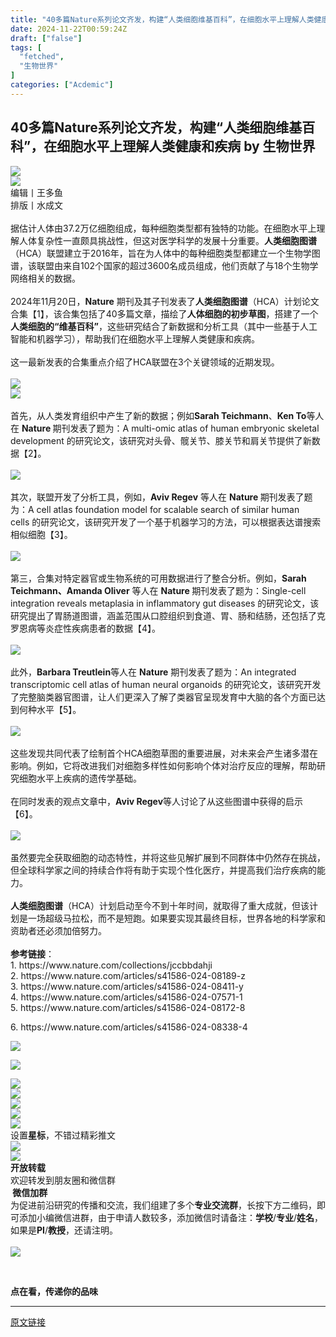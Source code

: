 ```yaml
---
title: "40多篇Nature系列论文齐发，构建“人类细胞维基百科”，在细胞水平上理解人类健康和疾病"
date: 2024-11-22T00:59:24Z
draft: ["false"]
tags: [
  "fetched",
  "生物世界"
]
categories: ["Acdemic"]
---
```

40多篇Nature系列论文齐发，构建“人类细胞维基百科”，在细胞水平上理解人类健康和疾病 by 生物世界
------
<div><section data-mpa-powered-by="yiban.io"><img data-backh="347" data-backw="578" data-imgfileid="100276807" data-ratio="0.6008064516129032" data-s="300,640" data-src="https://mmbiz.qpic.cn/sz_mmbiz_png/HO0Z9pUcnJn5bD2mqkQzT79u8weOCSbbYwJu0x6an072aML1BV5GOTlpicjQBlL6HQDSUkZjqO9avficYcK3Fl3A/640?wx_fmt=png&amp;from=appmsg" data-type="png" data-w="992" src="https://mmbiz.qpic.cn/sz_mmbiz_png/HO0Z9pUcnJn5bD2mqkQzT79u8weOCSbbYwJu0x6an072aML1BV5GOTlpicjQBlL6HQDSUkZjqO9avficYcK3Fl3A/640?wx_fmt=png&amp;from=appmsg"></section><section><img data-backh="28" data-backw="562" data-galleryid="" data-imgfileid="100276806" data-ratio="0.049074074074074076" data-s="300,640" data-src="https://mmbiz.qpic.cn/mmbiz_jpg/HO0Z9pUcnJnSp5TM4ya44d5Oxowkp9bdBGGLV9BqO3m36O6QjaEJAxvSQSXaWoSbuLhZ0wSJp5gLhQIvAibV81w/640?wx_fmt=other&amp;wxfrom=5&amp;wx_lazy=1&amp;wx_co=1&amp;tp=webp" data-type="jpeg" data-w="1080" src="https://mmbiz.qpic.cn/mmbiz_jpg/HO0Z9pUcnJnSp5TM4ya44d5Oxowkp9bdBGGLV9BqO3m36O6QjaEJAxvSQSXaWoSbuLhZ0wSJp5gLhQIvAibV81w/640?wx_fmt=other&amp;wxfrom=5&amp;wx_lazy=1&amp;wx_co=1&amp;tp=webp"></section><section><span>编辑丨王多鱼</span></section><section><span>排版丨水成文</span></section><section><span><br></span></section><section><span>据估计人体由37.2万亿细胞组成，每种细胞类型都有独特的功能。在细胞水平上理解人体复杂性一直颇具挑战性，但这对医学科学的发展十分重要。<strong>人</strong><strong>类细胞图谱</strong><span>（HCA）</span>联盟建立于2016年，旨在为人体中的每种细胞类型都建立一个生物学图谱，该联盟由来自102个国家的超过3600名成员组成，他们贡献了与18个生物学网络相关的数据。</span></section><section><span><br></span></section><section><span>2024年11月20日，<strong>Nature</strong> 期刊及其子刊发表了</span><strong>人</strong><strong>类细胞图谱</strong><span>（HCA）</span><span>计划论文合集</span><span>【1】</span><span>，该合集包括了40多篇文章，</span><span>描绘了<strong>人体细胞的初步草图</strong></span><span>，搭建了一个<strong>人类细胞的“<span>维基百科</span>”</strong>，</span><span>这些研究结合了新数据和分析工具</span><span>（其中一些基于人工智能和机器学习）</span><span>，帮助我们在细胞水平上理解人类健康和疾病。</span></section><section><br></section><section><span>这一最新发表的合集重点介绍了HCA联盟在3个关键领域的近期发现。</span></section><section><span><br></span></section><section><img data-imgfileid="100276799" data-ratio="1.3295194508009154" data-s="300,640" data-src="https://mmbiz.qpic.cn/sz_mmbiz_png/HO0Z9pUcnJn5bD2mqkQzT79u8weOCSbbEDspydBuDvdYjwkcpBE5R6JaHulCxLTKMSiaeibmF9P9OCdQbfougAyw/640?wx_fmt=png&amp;from=appmsg" data-type="png" data-w="874" src="https://mmbiz.qpic.cn/sz_mmbiz_png/HO0Z9pUcnJn5bD2mqkQzT79u8weOCSbbEDspydBuDvdYjwkcpBE5R6JaHulCxLTKMSiaeibmF9P9OCdQbfougAyw/640?wx_fmt=png&amp;from=appmsg"></section><section><img data-backh="607" data-backw="578" data-imgfileid="100276801" data-ratio="1.0509259259259258" data-s="300,640" data-src="https://mmbiz.qpic.cn/sz_mmbiz_png/HO0Z9pUcnJn5bD2mqkQzT79u8weOCSbbsMTPqVbunjM37HNZMjP6rUmvyF6Dv1cn6MZKRAI0QEmDXpjtpLM8Og/640?wx_fmt=png&amp;from=appmsg" data-type="png" data-w="1080" src="https://mmbiz.qpic.cn/sz_mmbiz_png/HO0Z9pUcnJn5bD2mqkQzT79u8weOCSbbsMTPqVbunjM37HNZMjP6rUmvyF6Dv1cn6MZKRAI0QEmDXpjtpLM8Og/640?wx_fmt=png&amp;from=appmsg"></section><section><br></section><section><span>首先，从人类发育组织中产生了新的数据；例如<strong>Sarah Teichmann</strong>、<strong>Ken To</strong>等人在 <strong>Nature </strong>期刊发表了题为：<span>A multi-omic atlas of human embryonic skeletal development</span> 的研究论文，该研究</span><span>对头骨、髋关节、膝关节和肩关节提供了新数据<span>【2</span><span>】</span>。</span></section><section><span><br></span></section><section><span><img data-backh="383" data-backw="578" data-imgfileid="100276793" data-ratio="0.662962962962963" data-s="300,640" data-src="https://mmbiz.qpic.cn/sz_mmbiz_png/HO0Z9pUcnJn5bD2mqkQzT79u8weOCSbbV3x6Jggcg0cmwCkv3RhfLoGQCXCU7e2aqGC7PhjgMxxJGYWicUfq09A/640?wx_fmt=png&amp;from=appmsg" data-type="png" data-w="1080" src="https://mmbiz.qpic.cn/sz_mmbiz_png/HO0Z9pUcnJn5bD2mqkQzT79u8weOCSbbV3x6Jggcg0cmwCkv3RhfLoGQCXCU7e2aqGC7PhjgMxxJGYWicUfq09A/640?wx_fmt=png&amp;from=appmsg"></span></section><section><span><br></span></section><section><span>其次，联盟开发了分析工具，例如，</span><strong><span>Aviv Regev</span></strong><span> 等人在<span> </span><strong>Nature </strong><span>期刊发表了题为：<span>A cell atlas foundation model for scalable search of similar human cells</span> 的研究论文，该研究开发了</span>一个基于机器学习的方法，可以根据表达谱搜索相似细胞<span>【3</span><span>】</span>。</span></section><section><span><br></span></section><section><span><img data-backh="311" data-backw="578" data-imgfileid="100276795" data-ratio="0.537962962962963" data-s="300,640" data-src="https://mmbiz.qpic.cn/sz_mmbiz_png/HO0Z9pUcnJn5bD2mqkQzT79u8weOCSbb0RDiaptibNjfdWKJEl8Pib4e0axuLZ3ibexxFu7T72tRL9Nlo1detB3Ujg/640?wx_fmt=png&amp;from=appmsg" data-type="png" data-w="1080" src="https://mmbiz.qpic.cn/sz_mmbiz_png/HO0Z9pUcnJn5bD2mqkQzT79u8weOCSbb0RDiaptibNjfdWKJEl8Pib4e0axuLZ3ibexxFu7T72tRL9Nlo1detB3Ujg/640?wx_fmt=png&amp;from=appmsg"></span></section><section><br></section><section><span>第三，合集对特定器官或生物系统的可用数据进行了整合分析。例如，<strong>Sarah Teichmann、</strong><strong>Amanda Oliver</strong> 等人在 <strong>Nature </strong><span>期刊发表了题为：<span>Single-cell integration reveals metaplasia in inflammatory gut diseases</span> 的研究论文，该研究</span>提出了胃肠道图谱，涵盖范围从口腔组织到食道、胃、肠和结肠，还包括了克罗恩病等炎症性疾病患者的数据<span>【4</span><span>】</span>。</span></section><section><span><br></span></section><section><span><img data-backh="487" data-backw="578" data-imgfileid="100276796" data-ratio="0.8425925925925926" data-s="300,640" data-src="https://mmbiz.qpic.cn/sz_mmbiz_png/HO0Z9pUcnJn5bD2mqkQzT79u8weOCSbbHHuhaBPSlO6Ra72rWNIFnVjMFqCibUqaAgaPa3xNS6bQMlQrJxgDrzQ/640?wx_fmt=png&amp;from=appmsg" data-type="png" data-w="1080" src="https://mmbiz.qpic.cn/sz_mmbiz_png/HO0Z9pUcnJn5bD2mqkQzT79u8weOCSbbHHuhaBPSlO6Ra72rWNIFnVjMFqCibUqaAgaPa3xNS6bQMlQrJxgDrzQ/640?wx_fmt=png&amp;from=appmsg"></span></section><section><span><br></span></section><section><span>此外，<strong>Barbara Treutlein</strong>等人在 <strong>Nature</strong> 期刊发表了题为：</span><span>An integrated transcriptomic cell atlas of human neural organoids</span><span> 的研究论文，该研究开发了完整脑类器官图谱，让人们更深入了解了类器官呈现发育中大脑的各个方面已达到何种水平<span>【5</span><span>】</span>。</span></section><section><span><br></span></section><section><span><img data-imgfileid="100276791" data-ratio="0.5583333333333333" data-s="300,640" data-src="https://mmbiz.qpic.cn/sz_mmbiz_png/HO0Z9pUcnJn5bD2mqkQzT79u8weOCSbbVRlLxxGfSp97ibzTHYVyxnic8y9ic5Jzl16En2EezWjehm3ObsJH3POMQ/640?wx_fmt=png&amp;from=appmsg" data-type="png" data-w="1080" src="https://mmbiz.qpic.cn/sz_mmbiz_png/HO0Z9pUcnJn5bD2mqkQzT79u8weOCSbbVRlLxxGfSp97ibzTHYVyxnic8y9ic5Jzl16En2EezWjehm3ObsJH3POMQ/640?wx_fmt=png&amp;from=appmsg"></span></section><section><br></section><section><span>这些发现共同代表了绘制首个HCA细胞草图的重要进展，对未来会产生诸多潜在影响。例如，它将改进我们对细胞多样性如何影响个体对治疗反应的理解，帮助研究细胞水平上疾病的遗传学基础。</span></section><section><span><br></span></section><section><span>在同时发表的观点文章中，<strong>Aviv Regev</strong>等人讨论了从这些图谱中获得的启示</span><span>【6】</span><span>。</span></section><section><span><br></span></section><section><span><img data-backh="299" data-backw="578" data-imgfileid="100276798" data-ratio="0.5175925925925926" data-s="300,640" data-src="https://mmbiz.qpic.cn/sz_mmbiz_png/HO0Z9pUcnJn5bD2mqkQzT79u8weOCSbbD1wl1yhwGdkUXgzWGKIPu4PPkAs0DtsqobXk7ZrCicgANIzc7Gr3AJg/640?wx_fmt=png&amp;from=appmsg" data-type="png" data-w="1080" src="https://mmbiz.qpic.cn/sz_mmbiz_png/HO0Z9pUcnJn5bD2mqkQzT79u8weOCSbbD1wl1yhwGdkUXgzWGKIPu4PPkAs0DtsqobXk7ZrCicgANIzc7Gr3AJg/640?wx_fmt=png&amp;from=appmsg"></span></section><section><br></section><section><span>虽然要完全获取细胞的动态特性，并将这些见解扩展到不同群体中仍然存在挑战，但全球科学家之间的持续合作将有助于实现个性化医疗，并提高我们治疗疾病的能力。</span></section><section><span><br></span></section><section><span><strong>人</strong><strong>类细胞图谱</strong><span>（HCA）</span><span>计划启动至今不到十年时间，就取得了重大成就，但该计划是一场超级马拉松，而不是短跑。如果要实现其最终目标，世界各地的科学家和资助者还必须</span></span><span>加倍努力。</span></section><section><br></section><section><strong><span>参考链接</span></strong><span>：<br></span></section><section><span>1. https://www.nature.com/collections/jccbbdahji</span></section><section><span>2. https://www.nature.com/articles/s41586-024-08189-z</span></section><section><span>3. https://www.nature.com/articles/s41586-024-08411-y</span></section><section><span>4. https://www.nature.com/articles/s41586-024-07571-1</span></section><section><span>5. https://www.nature.com/articles/s41586-024-08172-8</span></section><p><span>6. https://www.nature.com/articles/s41586-024-08338-4</span></p><p><a target="_blank" href="http://mp.weixin.qq.com/s?__biz=MzU1MzMxMzcyMg==&amp;mid=2247711987&amp;idx=1&amp;sn=90a94c976a074c7cb37a797d67a68bd2&amp;chksm=fbf94826cc8ec1308ed48121a76874c6bb3f725d6566a7a6a3eefa48edffe900c1a177169263&amp;scene=21#wechat_redirect" textvalue="你已选中了添加链接的内容" linktype="text" imgurl="" imgdata="null" data-itemshowtype="0" tab="innerlink" data-linktype="1" hasload="1"><span><span><img data-backh="239" data-backw="562" data-galleryid="" data-imgfileid="100276813" data-ratio="0.42592592592592593" data-s="300,640" data-src="https://mmbiz.qpic.cn/sz_mmbiz_jpg/HO0Z9pUcnJmIkPXwe5UueZ9YUl77BR7P4EfdZWlH3gmd0PnbzGGKzOKk45JsvQaEUkGf5hcIJ4Fyq6nHd3YBpw/640?wx_fmt=other&amp;from=appmsg&amp;tp=webp&amp;wxfrom=5&amp;wx_lazy=1&amp;wx_co=1" data-type="jpeg" data-w="1080" src="https://mmbiz.qpic.cn/sz_mmbiz_jpg/HO0Z9pUcnJmIkPXwe5UueZ9YUl77BR7P4EfdZWlH3gmd0PnbzGGKzOKk45JsvQaEUkGf5hcIJ4Fyq6nHd3YBpw/640?wx_fmt=other&amp;from=appmsg&amp;tp=webp&amp;wxfrom=5&amp;wx_lazy=1&amp;wx_co=1"></span></span></a></p><p><a target="_blank" href="http://mp.weixin.qq.com/s?__biz=MzU1MzMxMzcyMg==&amp;mid=2247649820&amp;idx=1&amp;sn=1c6ff4767bbb6040f157864685d8a987&amp;chksm=fbf87ec9cc8ff7dfc75a38ee561a5ab1629ce16bcd398f8f3f6b2803e27e41d8b5b7e8a00d2a&amp;scene=21#wechat_redirect" textvalue="你已选中了添加链接的内容" linktype="text" imgurl="" imgdata="null" data-itemshowtype="0" tab="innerlink" data-linktype="1" hasload="1"><span><span><img data-backh="238" data-backw="562" data-imgfileid="100276814" data-ratio="0.42314814814814816" data-s="300,640" data-src="https://mmbiz.qpic.cn/mmbiz_jpg/HO0Z9pUcnJnrjgR9xicl0z6CqtEictIb22ibOib4ZaScu8iaVzglysI6FEiaO8Ibdxmiaq3erkM7zGN5pIiavvhDK3ibic8w/640?wx_fmt=other&amp;tp=webp&amp;wxfrom=5&amp;wx_lazy=1&amp;wx_co=1" data-type="jpeg" data-w="1080" src="https://mmbiz.qpic.cn/mmbiz_jpg/HO0Z9pUcnJnrjgR9xicl0z6CqtEictIb22ibOib4ZaScu8iaVzglysI6FEiaO8Ibdxmiaq3erkM7zGN5pIiavvhDK3ibic8w/640?wx_fmt=other&amp;tp=webp&amp;wxfrom=5&amp;wx_lazy=1&amp;wx_co=1"></span></span></a></p><section data-role="outer" label="Powered by 135editor.com"><section><section data-mid="" mpa-from-tpl="t"><section data-mid="" mpa-from-tpl="t"><img data-fileid="100088548" data-imgfileid="100276810" data-ratio="0.2573099415204678" data-src="https://mmbiz.qpic.cn/mmbiz_png/73icnXvmN7wOI0rvtgpcAvoymzwXc4GsnicX7nxUa21NoWg2J48JaZ95yswdzic3MZ3Hagz97n5zdXiaMtm7ic36oTA/640?wx_fmt=other&amp;tp=webp&amp;wxfrom=5&amp;wx_lazy=1&amp;wx_co=1" data-type="png" data-w="342" src="https://mmbiz.qpic.cn/mmbiz_png/73icnXvmN7wOI0rvtgpcAvoymzwXc4GsnicX7nxUa21NoWg2J48JaZ95yswdzic3MZ3Hagz97n5zdXiaMtm7ic36oTA/640?wx_fmt=other&amp;tp=webp&amp;wxfrom=5&amp;wx_lazy=1&amp;wx_co=1"></section></section></section><section><a target="_blank" href="http://mp.weixin.qq.com/s?__biz=MzU1MzMxMzcyMg==&amp;mid=2247644260&amp;idx=1&amp;sn=b54c9e45e37630f844b7548f1a46459b&amp;chksm=fbf840b1cc8fc9a73867c5e75e9e69acedcbb2ad91df9e8d3cdd2ae7a030ed9d401cb1d268e6&amp;scene=21#wechat_redirect" textvalue="你已选中了添加链接的内容" linktype="text" imgurl="" imgdata="null" data-itemshowtype="0" tab="innerlink" data-linktype="1" hasload="1"><span><span><img data-backh="49" data-backw="562" data-imgfileid="100276812" data-ratio="0.08796296296296297" data-s="300,640" data-src="https://mmbiz.qpic.cn/mmbiz_jpg/HO0Z9pUcnJmPk4iag8IdicOQhSkCOEhI10vnQicwUlPf2ialpAYdmzYrlVpcicLWjT7Hib8ajEo8Bbz1t52iaM6zZkubQ/640?wx_fmt=other&amp;tp=webp&amp;wxfrom=5&amp;wx_lazy=1&amp;wx_co=1" data-type="jpeg" data-w="1080" src="https://mmbiz.qpic.cn/mmbiz_jpg/HO0Z9pUcnJmPk4iag8IdicOQhSkCOEhI10vnQicwUlPf2ialpAYdmzYrlVpcicLWjT7Hib8ajEo8Bbz1t52iaM6zZkubQ/640?wx_fmt=other&amp;tp=webp&amp;wxfrom=5&amp;wx_lazy=1&amp;wx_co=1"></span></span></a></section><section><a target="_blank" href="http://mp.weixin.qq.com/s?__biz=MzU1MzMxMzcyMg==&amp;mid=2247644250&amp;idx=1&amp;sn=db6d18e36b3153a968d7a9c11d1a67a9&amp;chksm=fbf8408fcc8fc99952e603ba24d0a10256855a593aeaf9bd400d18e4c0f0f0a06e49fdd023f8&amp;scene=21#wechat_redirect" textvalue="你已选中了添加链接的内容" linktype="text" imgurl="" imgdata="null" data-itemshowtype="0" tab="innerlink" data-linktype="1" hasload="1"><span><span><img data-backh="49" data-backw="562" data-imgfileid="100276811" data-ratio="0.08796296296296297" data-s="300,640" data-src="https://mmbiz.qpic.cn/mmbiz_jpg/HO0Z9pUcnJmPk4iag8IdicOQhSkCOEhI10gJJRKwUNkKhUqcj55lBzaMXv2Y2iaExAqFBf4CXibk9TP1LLzzgqZCuQ/640?wx_fmt=other&amp;tp=webp&amp;wxfrom=5&amp;wx_lazy=1&amp;wx_co=1" data-type="jpeg" data-w="1080" src="https://mmbiz.qpic.cn/mmbiz_jpg/HO0Z9pUcnJmPk4iag8IdicOQhSkCOEhI10gJJRKwUNkKhUqcj55lBzaMXv2Y2iaExAqFBf4CXibk9TP1LLzzgqZCuQ/640?wx_fmt=other&amp;tp=webp&amp;wxfrom=5&amp;wx_lazy=1&amp;wx_co=1"></span></span></a></section><section><a target="_blank" href="http://mp.weixin.qq.com/s?__biz=MzU1MzMxMzcyMg==&amp;mid=2247642379&amp;idx=1&amp;sn=d7bff2587965494403b92ebbd921fab9&amp;chksm=fbf859decc8fd0c8e539552911861ca594baf3e53c2b84a43542eb904e70e52918ecf997f4e0&amp;scene=21#wechat_redirect" textvalue="你已选中了添加链接的内容" linktype="text" imgurl="" imgdata="null" data-itemshowtype="0" tab="innerlink" data-linktype="1" hasload="1"><span><span><img data-backh="49" data-backw="562" data-imgfileid="100276816" data-ratio="0.08796296296296297" data-s="300,640" data-src="https://mmbiz.qpic.cn/mmbiz_jpg/HO0Z9pUcnJmPk4iag8IdicOQhSkCOEhI10iaZ62PXgrHr1RhZhPcddeFsKn5m2p5LElTzZTLnVnSK49vbJmm7cxPw/640?wx_fmt=other&amp;tp=webp&amp;wxfrom=5&amp;wx_lazy=1&amp;wx_co=1" data-type="jpeg" data-w="1080" src="https://mmbiz.qpic.cn/mmbiz_jpg/HO0Z9pUcnJmPk4iag8IdicOQhSkCOEhI10iaZ62PXgrHr1RhZhPcddeFsKn5m2p5LElTzZTLnVnSK49vbJmm7cxPw/640?wx_fmt=other&amp;tp=webp&amp;wxfrom=5&amp;wx_lazy=1&amp;wx_co=1"></span></span></a></section><section><a target="_blank" href="http://mp.weixin.qq.com/s?__biz=MzU1MzMxMzcyMg==&amp;mid=2247644257&amp;idx=1&amp;sn=b3b7dceb825ef6b685e30d618a3b586e&amp;chksm=fbf840b4cc8fc9a2fddc9c5e1ac659f198df1ff30aa4f66f05d57d2bc775dc45a7a08aabecaf&amp;scene=21#wechat_redirect" textvalue="你已选中了添加链接的内容" linktype="text" imgurl="" imgdata="null" data-itemshowtype="0" tab="innerlink" data-linktype="1" hasload="1"><span><span><img data-backh="49" data-backw="562" data-imgfileid="100276815" data-ratio="0.08796296296296297" data-s="300,640" data-src="https://mmbiz.qpic.cn/mmbiz_jpg/HO0Z9pUcnJmPk4iag8IdicOQhSkCOEhI10o3qRJVpkVYVkAvT13XS2DUTkibXVVWXuEcg0ic7gO2iaaYia11J5j2dKYg/640?wx_fmt=other&amp;tp=webp&amp;wxfrom=5&amp;wx_lazy=1&amp;wx_co=1" data-type="jpeg" data-w="1080" src="https://mmbiz.qpic.cn/mmbiz_jpg/HO0Z9pUcnJmPk4iag8IdicOQhSkCOEhI10o3qRJVpkVYVkAvT13XS2DUTkibXVVWXuEcg0ic7gO2iaaYia11J5j2dKYg/640?wx_fmt=other&amp;tp=webp&amp;wxfrom=5&amp;wx_lazy=1&amp;wx_co=1"></span></span></a></section><section><span>设置<strong>星标</strong>，不错过精彩推文</span></section><section><img data-backh="119" data-backw="562" data-cropselx1="0" data-cropselx2="520" data-cropsely1="0" data-cropsely2="110" data-imgfileid="100276817" data-ratio="0.21203703703703702" data-s="300,640" data-src="https://mmbiz.qpic.cn/mmbiz_jpg/HO0Z9pUcnJkrZeMyHWr8nm80OyVfDQBpsT8rnQMxic0BEicTN0D4xTnoicumrbrBjUCh5uFtJEib7CLIeX8yxlUxcg/640?wx_fmt=other&amp;wxfrom=5&amp;wx_lazy=1&amp;wx_co=1&amp;tp=webp" data-type="jpeg" data-w="1080" src="https://mmbiz.qpic.cn/mmbiz_jpg/HO0Z9pUcnJkrZeMyHWr8nm80OyVfDQBpsT8rnQMxic0BEicTN0D4xTnoicumrbrBjUCh5uFtJEib7CLIeX8yxlUxcg/640?wx_fmt=other&amp;wxfrom=5&amp;wx_lazy=1&amp;wx_co=1&amp;tp=webp"></section><section><img data-backh="126" data-backw="562" data-imgfileid="100276818" data-ratio="0.225" data-s="300,640" data-src="https://mmbiz.qpic.cn/sz_mmbiz_jpg/HO0Z9pUcnJkmevYiaqUYPrQo4e6MgLEQP9TGLE88v8QWKaic8ricVmCA52SkIX35mtMzAiaQNibKmDhYNeK4uMzGRicQ/640?wx_fmt=other&amp;from=appmsg&amp;wxfrom=5&amp;wx_lazy=1&amp;wx_co=1&amp;tp=webp" data-type="jpeg" data-w="1080" src="https://mmbiz.qpic.cn/sz_mmbiz_jpg/HO0Z9pUcnJkmevYiaqUYPrQo4e6MgLEQP9TGLE88v8QWKaic8ricVmCA52SkIX35mtMzAiaQNibKmDhYNeK4uMzGRicQ/640?wx_fmt=other&amp;from=appmsg&amp;wxfrom=5&amp;wx_lazy=1&amp;wx_co=1&amp;tp=webp"></section><section><span><strong>开放转载</strong></span></section><section><span>欢迎转发到朋友圈和微信群</span></section><section powered-by="xiumi.us"><section><section><section data-id="1849" data-tools="新媒体排版" data-style-type="2"><section><section><span><strong><span> 微信加群 </span></strong><strong></strong></span></section><section><section><span><span>为促进前沿研究的传播和交流，我们组建了多个<strong>专业交流群</strong>，长按下方二维码，即可添加小编微信进群，由于申请人数较多，添加微信时请备注：<strong>学校</strong>/<strong>专业</strong>/<strong>姓名</strong>，如果是</span><span><strong>PI</strong></span><span>/</span><strong><span>教授</span></strong><span>，还请注明。</span></span></section><section><br></section><section><img data-cropselx1="0" data-cropselx2="163" data-cropsely1="0" data-cropsely2="163" data-fileid="100088553" data-imgfileid="100276819" data-ratio="1.3631578947368421" data-s="300,640" data-src="https://mmbiz.qpic.cn/sz_mmbiz_jpg/HO0Z9pUcnJlXd8xpTjuxrR42rUB5g9TNU1N6Qj1tyRwfGJIKKDn85DRJk7kfyLfYP5XsvVVPqa9sE8pcfaevbQ/640?wx_fmt=other&amp;tp=webp&amp;wxfrom=5&amp;wx_lazy=1&amp;wx_co=1" data-type="jpeg" data-w="950" src="https://mmbiz.qpic.cn/sz_mmbiz_jpg/HO0Z9pUcnJlXd8xpTjuxrR42rUB5g9TNU1N6Qj1tyRwfGJIKKDn85DRJk7kfyLfYP5XsvVVPqa9sE8pcfaevbQ/640?wx_fmt=other&amp;tp=webp&amp;wxfrom=5&amp;wx_lazy=1&amp;wx_co=1"></section></section></section></section></section></section></section><section><section><section><p><br></p><section><span><span><strong><strong><strong><strong>点</strong></strong></strong></strong></span><span><strong><strong><strong><strong>在看</strong></strong></strong></strong></span><span><strong><strong><strong><strong>，传递你的品味</strong></strong></strong></strong></span></span></section></section></section></section></section><p><mp-style-type data-value="10000"></mp-style-type></p></div>  
<hr>
<a href="https://mp.weixin.qq.com/s/AbDrxtWbw3CgJqJn0Wiq5A",target="_blank" rel="noopener noreferrer">原文链接</a>
